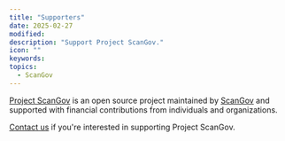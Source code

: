 ```yaml
---
title: "Supporters"
date: 2025-02-27
modified: 
description: "Support Project ScanGov."
icon: ""
keywords: 
topics:
  - ScanGov
---
```


[Project ScanGov](https://scangov.org) is an open source project maintained by [ScanGov](https://scangov.com) and supported with financial contributions from individuals and organizations.

[Contact us](https://forms.gle/2Hcn5uWR4TFmTU5o6) if you're interested in supporting Project ScanGov.
